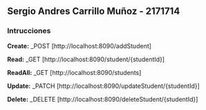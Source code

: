 ## Sergio Andres Carrillo Muñoz - 2171714 

### Intrucciones

__Create:__
_POST [http://localhost:8090/addStudent]

__Read:__
_GET [http://localhost:8090/student/{studentId}]

__ReadAll:__
_GET [http://localhost:8090/students]

__Update:__
_PATCH [http://localhost:8090/updateStudent/{studentId}]

__Delete:__
_DELETE [http://localhost:8090/deleteStudent/{studentId}]
